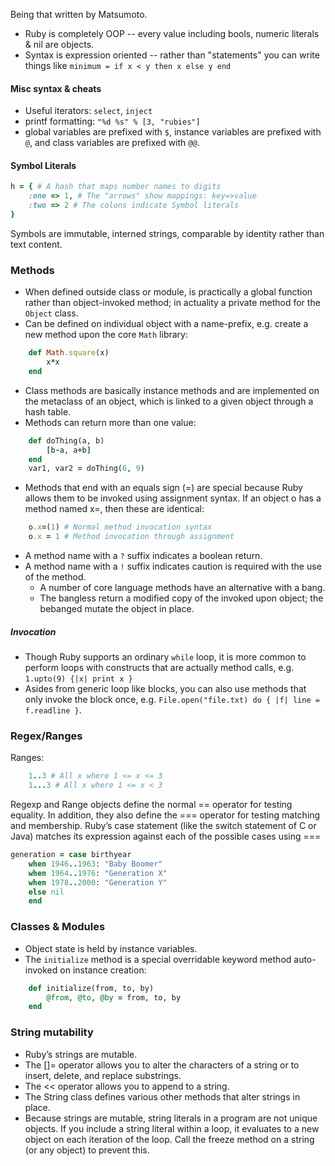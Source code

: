 Being that written by Matsumoto.


- Ruby is completely OOP -- every value including bools, numeric literals & nil are objects.
- Syntax is expression oriented -- rather than "statements"  you can write things like `minimum = if x < y then x else y end`

#### Misc syntax & cheats
- Useful iterators: `select`, `inject`
- printf formatting: `"%d %s" % [3, "rubies"]`
- global variables are prefixed with `$`, instance variables are prefixed with `@`, and class variables are prefixed with `@@`.


#### Symbol Literals
```ruby
h = { # A hash that maps number names to digits
	:one => 1, # The "arrows" show mappings: key=>value
	:two => 2 # The colons indicate Symbol literals
}
```
Symbols are immutable, interned strings, comparable by identity rather than text content.

### Methods

- When defined outside class or module, is practically a global function rather than object-invoked method; in actuality a private method for the `Object` class.
- Can be defined on individual object with a name-prefix, e.g. create a new method upon the core `Math` library: 
```ruby
	def Math.square(x)
		x*x
	end
```
- Class methods are basically instance methods and are implemented on the metaclass of an object, which is linked to a given object through a hash table.
- Methods can return more than one value:
```ruby
	def doThing(a, b)
		[b-a, a+b]
	end
	var1, var2 = doThing(6, 9)
```
- Methods that end with an equals sign (=) are special because Ruby allows them to be invoked using assignment syntax. If an object o has a method named x=, then these are identical:

```ruby
	o.x=(1) # Normal method invocation syntax
	o.x = 1 # Method invocation through assignment
```

- A method name with a `?` suffix indicates a boolean return.
- A method name with a `!` suffix indicates caution is required with the use of the method. 
	- A number of core language methods have an alternative with a bang. 
	- The bangless return a modified copy of the invoked upon object; the bebanged mutate the object in place.

##### Invocation
- Though Ruby supports an ordinary `while` loop, it is more common to perform loops with constructs that are actually method calls, e.g. `1.upto(9) {|x| print x }`
- Asides from generic loop like blocks, you can also use methods that only invoke the block once, e.g. `File.open("file.txt) do { |f| line = f.readline }`.


### Regex/Ranges

Ranges: 
```ruby
	1..3 # All x where 1 <= x <= 3
	1...3 # All x where 1 <= x < 3
```
Regexp and Range objects define the normal == operator for testing equality. In addition, they also define the === operator for testing matching and membership. Ruby’s case statement (like the switch statement of C or Java) matches its expression against each of the possible cases using ===

```ruby
generation = case birthyear
	when 1946..1963: "Baby Boomer"
	when 1964..1976: "Generation X"
	when 1978..2000: "Generation Y"
	else nil
	end
```
### Classes & Modules

- Object state is held by instance variables.
- The `initialize` method is a special overridable keyword method auto-invoked on instance creation:
```ruby
	def initialize(from, to, by)
		@from, @to, @by = from, to, by
	end
```

### String mutability
- Ruby’s strings are mutable. 
- The []= operator allows you to alter the characters of a string or to insert, delete, and replace substrings. 
- The << operator allows you to append to a string.
- The String class defines various other methods that alter strings in place. 
- Because strings are mutable, string literals in a program are not unique objects. If you include a string literal within a loop, it evaluates to a new object on each iteration of the loop. Call the freeze method on a string (or any object) to prevent this.


